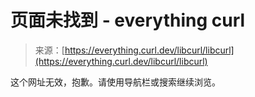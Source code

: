 <!--yml

分类：未分类

日期：2024年05月27日 15:19:14

-->

# 页面未找到 - everything curl

> 来源：[https://everything.curl.dev/libcurl/libcurl](https://everything.curl.dev/libcurl/libcurl)

<main>

这个网址无效，抱歉。请使用导航栏或搜索继续浏览。

</main>
